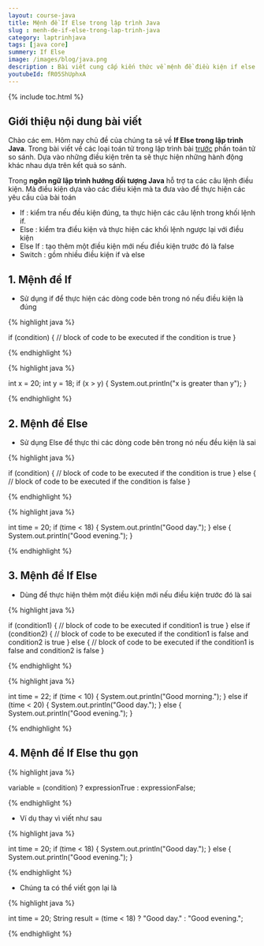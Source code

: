 ```yaml
---
layout: course-java
title: Mệnh đề If Else trong lập trình Java
slug : menh-de-if-else-trong-lap-trinh-java
category: laptrinhjava
tags: [java core]
summery: If Else  
image: /images/blog/java.png
description : Bài viết cung cấp kiến thức về mệnh đề điều kiện if else được tạo ra trong lập trình Java. If Else dùng để kiểm tra một điều kiện nào đó có đúng hay không. Các biểu thức điều kiện sẽ trả về 2 giá trị TRUE hoặc FALSE. Cụ thể trong đó gồm các câu lệnh điều kiện If, Else, If Else, If Else rút gọn. Cú pháp thực hiện mỗi câu lệnh điều kiện là khác nhau. Các câu lệnh của các câu điều kiện được đặt trong dấu ngoặc nhọn.
youtubeId: fR05ShUphxA
---
```


{% include toc.html %}

## **Giới thiệu nội dung bài viết**

Chào các em. Hôm nay chủ đề của chúng ta sẽ về <b>If Else trong lập trình Java</b>. Trong bài viết về các loại toán tử trong lập trình bài [trước](https://levunguyen.com/laptrinhjava/2020/01/04/toan-tu/) phần toán tử so sánh. Dựa vào những điều kiện trên ta sẽ thực hiện những hành động khác nhau dựa trên kết quả so sánh. 

Trong <b>ngôn ngữ lập trình hướng đối tượng Java</b> hỗ trợ ta các câu lệnh điều kiện. Mà điều kiện dựa vào các điều kiện mà ta đưa vào để thực hiện các yêu cầu của bài toán

- If : kiểm tra nếu đều kiện đúng, ta thực hiện các câu lệnh trong khối lệnh if.
- Else : kiểm tra điều kiện và  thực hiện các khối lệnh ngược lại với điều kiện
- Else If : tạo thêm một điều kiện mới nếu điều kiện trước đó là false
- Switch  : gồm nhiều điều kiện if và else

## **1. Mệnh đề If**

- Sử dụng if để thực hiện các dòng code bên trong nó nếu điều kiện là đúng

{% highlight java  %}

if (condition) {
  // block of code to be executed if the condition is true
}

{% endhighlight %}

{% highlight java  %}

int x = 20;
int y = 18;
if (x > y) {
  System.out.println("x is greater than y");
}

{% endhighlight %}

## **2. Mệnh đề Else**

- Sử dụng Else để thực thi các dòng code bên trong nó nếu đều kiện là sai

{% highlight java  %}

if (condition) {
  // block of code to be executed if the condition is true
} else {
  // block of code to be executed if the condition is false
}

{% endhighlight %}

{% highlight java  %}

int time = 20;
if (time < 18) {
  System.out.println("Good day.");
} else {
  System.out.println("Good evening.");
}

{% endhighlight %}

## **3. Mệnh đề If Else**

- Dùng để thực hiện thêm một điều kiện mới nếu điều kiện trước đó là sai

{% highlight java  %}

if (condition1) {
  // block of code to be executed if condition1 is true
} else if (condition2) {
  // block of code to be executed if the condition1 is false and condition2 is true
} else {
  // block of code to be executed if the condition1 is false and condition2 is false
}

{% endhighlight %}

{% highlight java  %}

int time = 22;
if (time < 10) {
  System.out.println("Good morning.");
} else if (time < 20) {
  System.out.println("Good day.");
} else {
  System.out.println("Good evening.");
}

{% endhighlight %}


## **4. Mệnh đề If Else thu gọn**

{% highlight java  %}

variable = (condition) ? expressionTrue :  expressionFalse;

{% endhighlight %}

- Ví dụ thay vì viết như sau

{% highlight java  %}

int time = 20;
if (time < 18) {
  System.out.println("Good day.");
} else {
  System.out.println("Good evening.");
}

{% endhighlight %}

- Chúng ta có thể viết gọn lại là

{% highlight java  %}

int time = 20;
String result = (time < 18) ? "Good day." : "Good evening.";

{% endhighlight %}
















